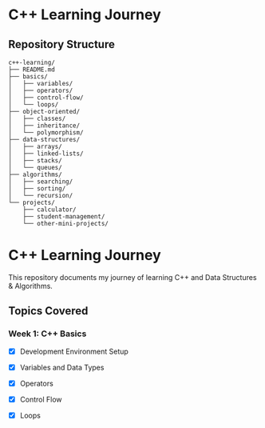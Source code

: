 # C++ Learning Journey

## Repository Structure
```
c++-learning/
├── README.md
├── basics/
│   ├── variables/
│   ├── operators/
│   ├── control-flow/
│   └── loops/
├── object-oriented/
│   ├── classes/
│   ├── inheritance/
│   └── polymorphism/
├── data-structures/
│   ├── arrays/
│   ├── linked-lists/
│   ├── stacks/
│   └── queues/
├── algorithms/
│   ├── searching/
│   ├── sorting/
│   └── recursion/
└── projects/
    ├── calculator/
    ├── student-management/
    └── other-mini-projects/
```

# C++ Learning Journey

This repository documents my journey of learning C++ and Data Structures & Algorithms.

## Topics Covered

### Week 1: C++ Basics
- [x] Development Environment Setup
- [x] Variables and Data Types
- [x] Operators
- [x] Control Flow
- [x] Loops

